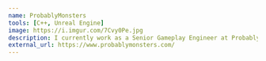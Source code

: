 ```yaml
---
name: ProbablyMonsters 
tools: [C++, Unreal Engine]
image: https://i.imgur.com/7Cvy0Pe.jpg
description: I currently work as a Senior Gameplay Engineer at ProbablyMonsters!
external_url: https://www.probablymonsters.com/
---
```

